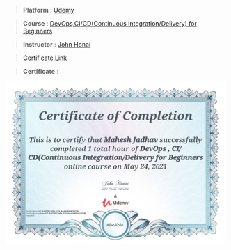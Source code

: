 
> **Platform** : [Udemy]()

> **Course** : [DevOps,CI/CD(Continuous Integration/Delivery) for Beginners](https://udemy.com)

> **Instructor** : [John Honai]()

> <a target="_blank" href="https://udemy-certificate.s3.amazonaws.com/image/UC-9c070957-bf6e-4124-8ec4-6566db150708.jpg">Certificate Link</a>

> **Certificate** : 

<img src="./Certificates/Udemy/DevopsCICD.jpg">
